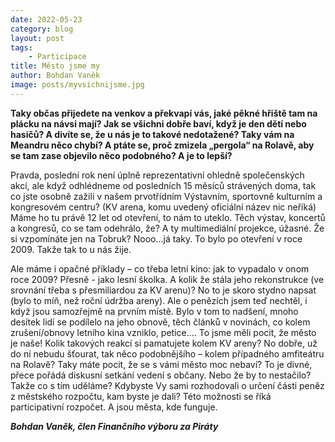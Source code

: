 ```yaml
---
date: 2022-05-23
category: blog
layout: post
tags: 
    - Participace
title: Město jsme my
author: Bohdan Vaněk
image: posts/myvsichnijsme.jpg
---
```

**Taky občas přijedete na venkov a překvapí vás, jaké pěkné hřiště tam na plácku na návsi mají? Jak se všichni dobře baví, když je den dětí nebo hasičů? A divíte se, že u nás je to takové nedotažené? Taky vám na Meandru něco chybí? A ptáte se, proč zmizela „pergola“ na Rolavě, aby se tam zase objevilo něco podobného? A je to lepší?**

Pravda, poslední rok není úplně reprezentativní ohledně společenských akcí, ale když odhlédneme od posledních 15 měsíců strávených doma, tak co jste osobně zažili v našem prvotřídním Výstavním, sportovně kulturním a kongresovém centru? (KV arena, komu uvedený oficiální název nic neříká) Máme ho tu právě 12 let od otevření, to nám to uteklo. Těch výstav, koncertů a kongresů, co se tam odehrálo, že? A ty multimediální projekce, úžasné. Že si vzpomínáte jen na Tobruk? Nooo…já taky. To bylo po otevření v roce 2009. Takže tak to u nás žije.

Ale máme i opačné příklady – co třeba letní kino: jak to vypadalo v onom roce 2009? Přesně - jako lesní školka. A kolik že stála jeho rekonstrukce (ve srovnání třeba s přesmiliardou za KV arenu)? No to je skoro stydno napsat (bylo to míň, než roční údržba areny). Ale o penězích jsem teď nechtěl, i když jsou samozřejmě na prvním místě. Bylo v tom to nadšení, mnoho desítek lidí se podílelo na jeho obnově, těch článků v novinách, co kolem zrušení/obnovy letního kina vzniklo, petice…. To jsme měli pocit, že město je naše! Kolik takových reakcí si pamatujete kolem KV areny? No dobře, už do ní nebudu šťourat, tak něco podobnějšího – kolem případného amfiteátru na Rolavě? Taky máte pocit, že se s vámi město moc nebaví? To je divné, přece pořádá diskusní setkání vedení s občany. Nebo že by to nestačilo? Takže co s tím uděláme? Kdybyste Vy sami rozhodovali o určení části peněz z městského rozpočtu, kam byste je dali? Této možnosti se říká participativní rozpočet. A jsou města, kde funguje.

***Bohdan Vaněk, člen Finančního výboru za Piráty***
